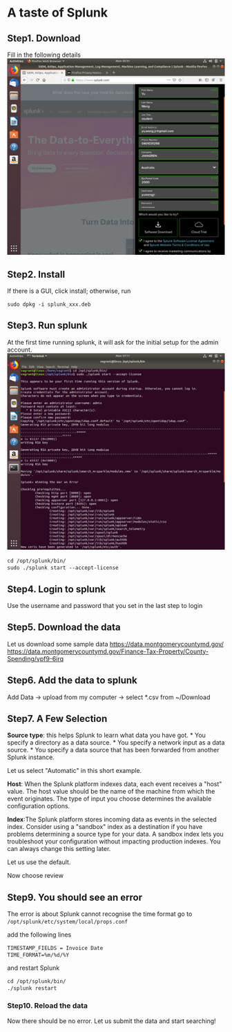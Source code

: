 # A taste of Splunk 
## Step1. Download
Fill in the following details
![Alt text](./images/splunk_download.png?raw=true)

## Step2. Install
If there is a GUI, click install; otherwise, run
```
sudo dpkg -i splunk_xxx.deb
```

## Step3. Run splunk
At the first time running splunk, it will ask for the initial setup for the admin account.
![Alt text](./images/splunk_installation.png?raw=true)
```
cd /opt/splunk/bin/
sudo ./splunk start --accept-license
```

## Step4. Login to splunk
Use the username and password that you set in the last step to login

## Step5. Download the data
Let us download some sample data
https://data.montgomerycountymd.gov/
https://data.montgomerycountymd.gov/Finance-Tax-Property/County-Spending/vpf9-6irq

## Step6. Add the data to splunk
Add Data -> upload from my computer -> select *.csv from ~/Download

## Step7. A Few Selection

__Source type__: this helps Splunk to learn what data you have got. 
    * You specify a directory as a data source.
    * You specify a network input as a data source.
    * You specify a data source that has been forwarded from another Splunk instance.

Let us select "Automatic" in this short example.

__Host__: When the Splunk platform indexes data, each event receives a "host" value. The host value should be the name of the machine from which the event originates. The type of input you choose determines the available configuration options.

__Index__:The Splunk platform stores incoming data as events in the selected index. Consider using a "sandbox" index as a destination if you have problems determining a source type for your data. A sandbox index lets you troubleshoot your configuration without impacting production indexes. You can always change this setting later.

Let us use the default.

Now choose review

## Step9. You should see an error
The error is about Splunk cannot recognise the time format
go to `/opt/splunk/etc/system/local/props.conf`

add the following lines

```
TIMESTAMP_FIELDS = Invoice Date
TIME_FORMAT=%m/%d/%Y
```
and restart Splunk

```
cd /opt/splunk/bin/
./splunk restart
```

### Step10. Reload the data
Now there should be no error. Let us submit the data and start searching!

